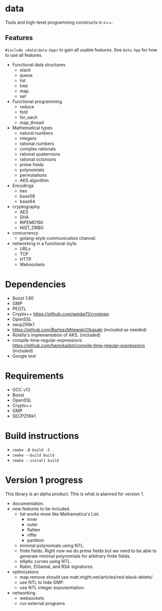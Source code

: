 # data
Tools and high-level programming constructs in c++.

## Features 

`#include <data\data.hpp>` to gain all usable features. See `data.hpp` for 
how to use all features. 

  * Functional data structures
    * stack
    * queue
    * list
    * tree
    * map
    * set
  * Functional programming
    * reduce
    * fold
    * for_each
    * map_thread
  * Mathematical types
    * natural numbers
    * integers
    * rational numbers
    * complex rationals
    * rational quaternions
    * rational octonions
    * prime fields
    * polynomials
    * permutations
    * AKS algorithm
  * Encodings
    * hex
    * base58
    * base64
  * cryptography 
    * AES
    * SHA
    * RIPEMD160
    * NIST_DRBG 
  * concurrency
    * golang-style communication channel. 
  * networking in a functional style.
    * URLs
    * TCP
    * HTTP
    * Websockets
    
# Dependencies
  * Boost 1.80
  * GMP
  * PEGTL
  * Crypto++ https://github.com/weidai11/cryptopp 
  * OpenSSL
  * secp256k1
  * https://github.com/BartoszMilewski/Okasaki (included as needed)
  * Rotella's implementation of AKS. (included)
  * compile-time-regular-expressions https://github.com/hanickadot/compile-time-regular-expressions (included)
  * Google test

# Requirements
  * GCC v13
  * Boost 
  * OpenSSL 
  * Crypto++
  * GMP 
  * SECP256k1

# Build instructions

  * `cmake -B build -S .`
  * `cmake --build build`
  * `cmake --install build`

# Version 1 progress

This library is an alpha product. This is what is planned for version 1.
  * documentation. 
  * new features to be included. 
    * list works more like Mathematica's List. 
      * inner
      * outer
      * flatten
      * riffle
      * partition
    * minimal polynomials using NTL. 
    * finite fields. Right now we do prime fields but we need to be able to generate minimal
      polynomials for arbitrary finite fields. 
    * elliptic curves using NTL. 
    * Rabin, ElGamal, and RSA signatures. 
  * optimizatons
    * map.remove should use matt.might.net/articles/red-black-delete/
    * use NTL to hide GMP. 
    * use NTL integer exponentiation. 
  * networking
    * websockets
    * run external programs
